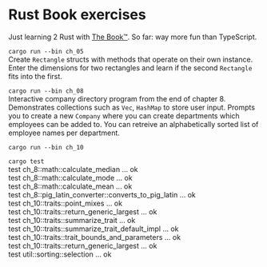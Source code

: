 # Rust Book exercises
Just learning 2 Rust with [The Book™](https://doc.rust-lang.org/stable/book/). So far: way more fun than TypeScript. 

`cargo run --bin ch_05`  
Create `Rectangle` structs with methods that operate on their own instance. Enter the dimensions for two rectangles and learn if the second `Rectangle` fits into the first.

`cargo run --bin ch_08`  
Interactive company directory program from the end of chapter 8. Demonstrates collections such as `Vec`, `HashMap` to store user input. Prompts you to create a new `Company` where you can create departments 
which employees can be added to. You can retreive an alphabetically sorted list of employee names per department.

`cargo run --bin ch_10`  

`cargo test`  
test ch_8::math::calculate_median ... ok  
test ch_8::math::calculate_mode ... ok  
test ch_8::math::calculate_mean ... ok  
test ch_8::pig_latin_converter::converts_to_pig_latin ... ok  
test ch_10::traits::point_mixes ... ok  
test ch_10::traits::return_generic_largest ... ok  
test ch_10::traits::summarize_trait ... ok  
test ch_10::traits::summarize_trait_default_impl ... ok  
test ch_10::traits::trait_bounds_and_parameters ... ok  
test ch_10::traits::return_generic_largest ... ok  
test util::sorting::selection ... ok  
